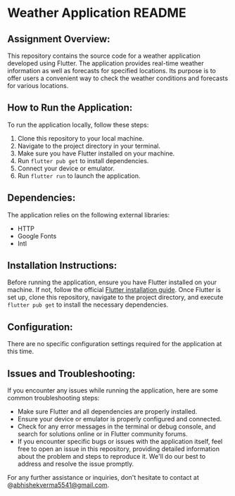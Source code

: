 # Weather Application README

## Assignment Overview:
This repository contains the source code for a weather application developed using Flutter. The application provides real-time weather information as well as forecasts for specified locations. Its purpose is to offer users a convenient way to check the weather conditions and forecasts for various locations.

## How to Run the Application:
To run the application locally, follow these steps:
1. Clone this repository to your local machine.
2. Navigate to the project directory in your terminal.
3. Make sure you have Flutter installed on your machine.
4. Run `flutter pub get` to install dependencies.
5. Connect your device or emulator.
6. Run `flutter run` to launch the application.

## Dependencies:
The application relies on the following external libraries:
- HTTP
- Google Fonts
- Intl

## Installation Instructions:
Before running the application, ensure you have Flutter installed on your machine. If not, follow the official [Flutter installation guide](https://flutter.dev/docs/get-started/install). Once Flutter is set up, clone this repository, navigate to the project directory, and execute `flutter pub get` to install the necessary dependencies.

## Configuration:
There are no specific configuration settings required for the application at this time.

## Issues and Troubleshooting:
If you encounter any issues while running the application, here are some common troubleshooting steps:
- Make sure Flutter and all dependencies are properly installed.
- Ensure your device or emulator is properly configured and connected.
- Check for any error messages in the terminal or debug console, and search for solutions online or in Flutter community forums.
- If you encounter specific bugs or issues with the application itself, feel free to open an issue in this repository, providing detailed information about the problem and steps to reproduce it. We'll do our best to address and resolve the issue promptly.

For any further assistance or inquiries, don't hesitate to contact at @abhishekverma5541@gmail.com.
